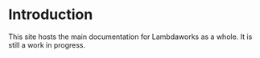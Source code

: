 # Introduction

This site hosts the main documentation for Lambdaworks as a whole. It is still a work in progress.
